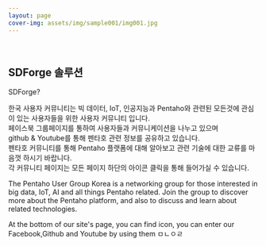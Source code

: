 ```yaml
---
layout: page
cover-img: assets/img/sample001/img001.jpg
---
```



<br/>

<h2>SDForge 솔루션</h2>

SDForge?

한국 사용자 커뮤니티는 빅 데이터, IoT, 인공지능과 Pentaho와 관련된 모든것에 관심이 있는 사용자들을 위한 사용자 커뮤니티 입니다.
<br/>
페이스북 그룹페이지를 통하여 사용자들과 커뮤니케이션을 나누고 있으며
<br/>
github & Youtube를 통해 펜타호 관련 정보를 공유하고 있습니다.
<br/>
펜타호 커뮤니티를 통해 Pentaho 플랫폼에 대해 알아보고 관련 기술에 대한 교류를 마음껏 하시기 바랍니다.
<br/>
각 커뮤니티 페이지는 모든 페이지 하단의 아이콘 클릭을 통해 들어가실 수 있습니다.

The Pentaho User Group Korea is a networking group for those interested in big data, IoT, AI and all things Pentaho related.
Join the group to discover more about the Pentaho platform, and also to discuss and learn about related technologies.

At the bottom of our site's page, you can find icon, you can enter our Facebook,Github and Youtube by using them
ㅁㄴㅇㄹ